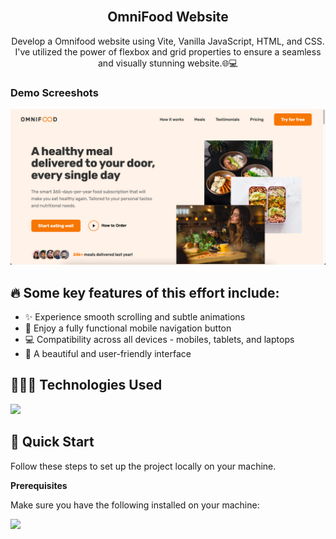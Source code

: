 <div align="center">
  <br />
  <h2 align="center">OmniFood Website</h2>
  <div align="center">
     Develop a Omnifood website using Vite, Vanilla JavaScript, HTML, and CSS. I've utilized the power of flexbox and grid properties to ensure a seamless and visually stunning website.🌐💻
  </div>
  
</div>

### Demo Screeshots

![OmniFood_website Desktop Demo](./assets/readme/omnifood-img.png "Desktop Demo")

## 🔥 Some key features of this effort include:

- ✨ Experience smooth scrolling and subtle animations
- 📱 Enjoy a fully functional mobile navigation button
- 💻 Compatibility across all devices - mobiles, tablets, and laptops
- 🎨 A beautiful and user-friendly interface

## 👨🏻‍💻 Technologies Used

<div align="left">
    <img src="https://skillicons.dev/icons?i=vite,html,css,javascript" /><br>
</div>

## <a name="quick-start">🤸 Quick Start</a>

Follow these steps to set up the project locally on your machine.

**Prerequisites**

Make sure you have the following installed on your machine:

<div align="left">
    <img src="https://skillicons.dev/icons?i=git,nodejs" /><br>
</div>
